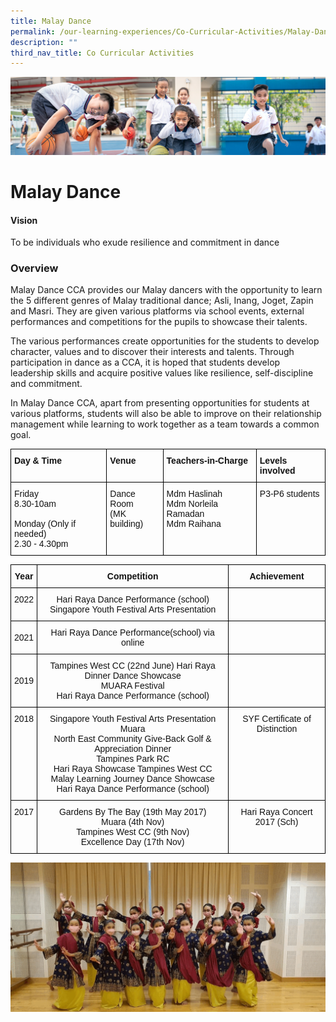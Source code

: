 ```yaml
---
title: Malay Dance
permalink: /our-learning-experiences/Co-Curricular-Activities/Malay-Dance/
description: ""
third_nav_title: Co Curricular Activities
---
```

![](/images/Our%20Learning%20Experiences.jpg)


Malay Dance
===========

#### **Vision**

  
To be individuals who exude resilience and commitment in dance  

### **Overview**

Malay Dance CCA provides our Malay dancers with the opportunity to learn the 5 different genres of Malay traditional dance; Asli, Inang, Joget, Zapin and Masri. They are given various platforms via school events, external performances and competitions for the pupils to showcase their talents. 

  

The various performances create opportunities for the students to develop character, values and to discover their interests and talents. Through participation in dance as a CCA, it is hoped that students develop leadership skills and acquire positive values like resilience, self-discipline and commitment.

  

In Malay Dance CCA, apart from presenting opportunities for students at various platforms, students will also be able to improve on their relationship management while learning to work together as a team towards a common goal.


<style type="text/css">
.tg  {border-collapse:collapse;border-spacing:0;}
.tg td{border-color:black;border-style:solid;border-width:1px;font-family:Arial, sans-serif;font-size:14px;
  overflow:hidden;padding:10px 5px;word-break:normal;}
.tg th{border-color:black;border-style:solid;border-width:1px;font-family:Arial, sans-serif;font-size:14px;
  font-weight:normal;overflow:hidden;padding:10px 5px;word-break:normal;}
.tg .tg-clkh{color:#121212;font-weight:bold;text-align:left;vertical-align:top}
.tg .tg-kk00{color:#121212;text-align:left;vertical-align:top}
</style>
<table class="tg">
<thead>
  <tr>
    <th class="tg-clkh">Day &amp; Time</th>
    <th class="tg-clkh">Venue</th>
    <th class="tg-clkh">Teachers-in-Charge</th>
    <th class="tg-clkh">Levels involved</th>
  </tr>
</thead>
<tbody>
  <tr>
    <td class="tg-kk00">Friday<br>8.30-10am<br><br>Monday (Only if needed)<br>2.30 - 4.30pm</td>
    <td class="tg-kk00">Dance Room<br>(MK building)</td>
    <td class="tg-kk00">Mdm Haslinah <br>Mdm Norleila Ramadan <br>Mdm Raihana </td>
    <td class="tg-kk00">P3-P6 students</td>
  </tr>
</tbody>
</table>


<style type="text/css">
.tg  {border-collapse:collapse;border-spacing:0;}
.tg td{border-color:black;border-style:solid;border-width:1px;font-family:Arial, sans-serif;font-size:14px;
  overflow:hidden;padding:10px 5px;word-break:normal;}
.tg th{border-color:black;border-style:solid;border-width:1px;font-family:Arial, sans-serif;font-size:14px;
  font-weight:normal;overflow:hidden;padding:10px 5px;word-break:normal;}
.tg .tg-kf4z{color:#121212;font-weight:bold;text-align:center;vertical-align:top}
.tg .tg-wrfy{color:#121212;text-align:center;vertical-align:middle}
.tg .tg-21zi{color:#121212;text-align:center;vertical-align:top}
</style>
<table class="tg">
<thead>
  <tr>
    <th class="tg-kf4z">Year</th>
    <th class="tg-kf4z">Competition</th>
    <th class="tg-kf4z">Achievement</th>
  </tr>
</thead>
<tbody>
  <tr>
    <td class="tg-21zi">2022</td>
    <td class="tg-21zi">Hari Raya Dance Performance (school)<br>Singapore Youth Festival Arts Presentation<br></td>
    <td class="tg-21zi"></td>
  </tr>
  <tr>
    <td class="tg-wrfy">2021</td>
    <td class="tg-wrfy">Hari Raya Dance Performance(school) via online </td>
    <td class="tg-wrfy"> </td>
  </tr>
  <tr>
    <td class="tg-wrfy">2019 </td>
    <td class="tg-wrfy">Tampines West CC (22nd June) Hari Raya Dinner Dance Showcase <br>MUARA Festival<br>Hari Raya Dance Performance (school)<br></td>
    <td class="tg-wrfy"></td>
  </tr>
  <tr>
    <td class="tg-21zi">2018</td>
    <td class="tg-21zi">Singapore Youth Festival Arts Presentation Muara <br>North East Community Give-Back Golf &amp; Appreciation Dinner <br>Tampines Park RC<br>Hari Raya Showcase Tampines West CC<br>Malay Learning Journey Dance Showcase <br>Hari Raya Dance Performance (school)<br></td>
    <td class="tg-21zi">SYF Certificate of Distinction<br><br></td>
  </tr>
  <tr>
    <td class="tg-21zi">2017</td>
    <td class="tg-21zi">Gardens By The Bay (19th May 2017)<br>Muara (4th Nov)<br>Tampines West CC (9th Nov)<br>Excellence Day (17th Nov)</td>
    <td class="tg-21zi">Hari Raya Concert 2017 (Sch)</td>
  </tr>
</tbody>
</table>

![](/images/MalayDance.gif)